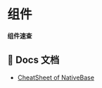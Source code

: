 # 组件
#### 组件速查

## 📖 Docs 文档
- [CheatSheet of NativeBase](https://docs.nativebase.io/docs/CheatSheet.html)
